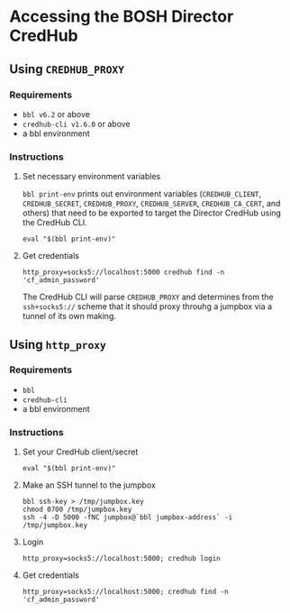 # Accessing the BOSH Director CredHub

## Using `CREDHUB_PROXY`

### Requirements

- `bbl v6.2` or above
- `credhub-cli v1.6.0` or above
- a bbl environment

### Instructions

1. Set necessary environment variables

    `bbl print-env` prints out environment variables (`CREDHUB_CLIENT`, `CREDHUB_SECRET`, `CREDHUB_PROXY`,
`CREDHUB_SERVER`, `CREDHUB_CA_CERT`, and others) that need to be exported to target the Director CredHub using the CredHub CLI.

    ```
    eval "$(bbl print-env)"
    ```

1. Get credentials

    ```
    http_proxy=socks5://localhost:5000 credhub find -n 'cf_admin_password'
    ```

    The CredHub CLI will parse `CREDHUB_PROXY` and determines from the `ssh+socks5://` scheme that it should proxy throuhg a jumpbox via a tunnel of its own making.

## Using `http_proxy`

### Requirements

- `bbl`
- `credhub-cli`
- a bbl environment

### Instructions

1. Set your CredHub client/secret

    ```
    eval "$(bbl print-env)"
    ```

1. Make an SSH tunnel to the jumpbox

    ```
    bbl ssh-key > /tmp/jumpbox.key
    chmod 0700 /tmp/jumpbox.key
    ssh -4 -D 5000 -fNC jumpbox@`bbl jumpbox-address` -i /tmp/jumpbox.key
    ```

1. Login

    ```
    http_proxy=socks5://localhost:5000; credhub login
    ```

1. Get credentials

    ```
    http_proxy=socks5://localhost:5000; credhub find -n 'cf_admin_password'
    ```

